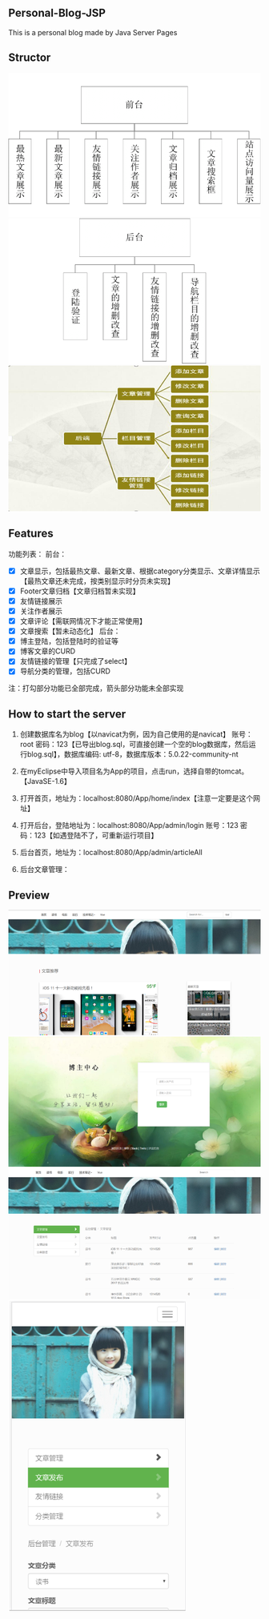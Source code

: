 ## Personal-Blog-JSP
This is a personal blog made by Java Server Pages
## Structor
![structor](https://github.com/JackZong/Personal-Blog-JSP/blob/master/ReadMe/Picture1.png)
![structor](https://github.com/JackZong/Personal-Blog-JSP/blob/master/ReadMe/Picture2.png)
![structor](https://github.com/JackZong/Personal-Blog-JSP/blob/master/ReadMe/Picture3.png)
## Features
功能列表：
前台：
- [x]    文章显示，包括最热文章、最新文章、根据category分类显示、文章详情显示【最热文章还未完成，按类别显示时分页未实现】
- [x]	Footer文章归档【文章归档暂未实现】
- [x]	友情链接展示
- [x]	关注作者展示
- [x]	文章评论【需联网情况下才能正常使用】
- [x]	文章搜索【暂未动态化】
后台：
- [x]	博主登陆，包括登陆时的验证等	
- [x]	博客文章的CURD
- [x]	友情链接的管理【只完成了select】
- [x]	导航分类的管理，包括CURD	
	
注：打勾部分功能已全部完成，箭头部分功能未全部实现

## How to start the server
1.	创建数据库名为blog【以navicat为例，因为自己使用的是navicat】 账号：root 密码：123【已导出blog.sql，可直接创建一个空的blog数据库，然后运行blog.sql】，数据库编码: utf-8，数据库版本：5.0.22-community-nt

2.	在myEclipse中导入项目名为App的项目，点击run，选择自带的tomcat。【JavaSE-1.6】
3.	打开首页，地址为：localhost:8080/App/home/index【注意一定要是这个网址】
4.	打开后台，登陆地址为：localhost:8080/App/admin/login 账号：123 密码：123【如遇登陆不了，可重新运行项目】
5.	后台首页，地址为：localhost:8080/App/admin/articleAll
6.	后台文章管理：
## Preview
![structor](https://github.com/JackZong/Personal-Blog-JSP/blob/master/ReadMe/Picture4.png)
![structor](https://github.com/JackZong/Personal-Blog-JSP/blob/master/ReadMe/Picture5.png)
![structor](https://github.com/JackZong/Personal-Blog-JSP/blob/master/ReadMe/Picture6.png)
![structor](https://github.com/JackZong/Personal-Blog-JSP/blob/master/ReadMe/Picture7.png)

